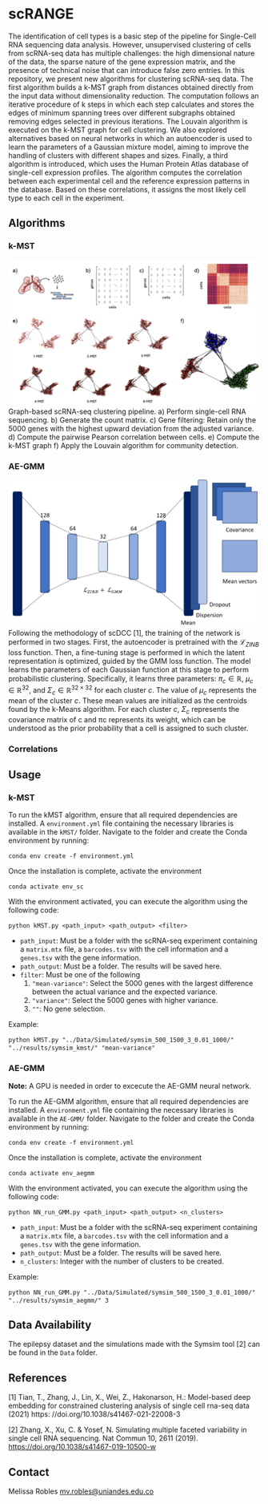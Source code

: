 # scRANGE
The identification of cell types is a basic step of the pipeline for Single-Cell RNA sequencing data analysis. However, unsupervised clustering of cells from scRNA-seq data has multiple challenges: the high dimensional nature of the data, the sparse nature of the gene expression matrix, and the presence of technical noise that can introduce false zero entries. In this repository, we present new algorithms for clustering scRNA-seq data. The first algorithm builds a k-MST graph from distances obtained directly from the input data without dimensionality reduction. The computation follows an iterative procedure of k steps in which each step calculates and stores the edges of minimum spanning trees over different subgraphs obtained removing edges selected in previous iterations. The Louvain algorithm is executed on the k-MST graph for cell clustering. We also explored alternatives based on neural networks in which an autoencoder is used to learn the parameters of a Gaussian mixture model, aiming to improve the handling of clusters with different shapes and sizes. Finally, a third algorithm is introduced, which uses the Human Protein Atlas database of single-cell expression profiles. The algorithm computes the correlation between each experimental cell and the reference expression patterns in the database. Based on these correlations, it assigns the most likely cell type to each cell in the experiment.

## Algorithms
### k-MST
![k-MST Algorithm](Diagrams/k-MST.png)
Graph-based scRNA-seq clustering pipeline. a) Perform single-cell RNA sequencing. b) Generate the count matrix. c) Gene filtering: Retain only the 5000 genes with the highest upward deviation from the adjusted variance. d) Compute the pairwise Pearson correlation between cells. e) Compute the k-MST graph f) Apply the Louvain algorithm for community detection.

### AE-GMM
![AE-GMM Algorithm](Diagrams/architecture_AEGMM.png)
Following the methodology of scDCC [1], the training of the network is performed in two stages. First, the autoencoder is pretrained with the $\mathcal{L}_{ZINB}$ loss function. Then, a fine-tuning stage is performed in which the latent representation is optimized, guided by the GMM loss function. The model learns the parameters of each Gaussian function at this stage to perform probabilistic clustering. Specifically, it learns three parameters: $\pi_c \in \mathbb{R}$, $\mu_c \in \mathbb{R}^{32}$, and $\Sigma_c \in \mathbb{R}^{32×32}$ for each cluster $c$. The value of $\mu_c$ represents the mean of the cluster $c$. These mean values are initialized as the centroids found by the k-Means algorithm. For each cluster $c$, $\Sigma_c$ represents the covariance matrix of c and πc represents its weight, which can be understood as the prior probability that a cell is assigned to such cluster. 

### Correlations


## Usage
### k-MST
To run the kMST algorithm, ensure that all required dependencies are installed. A `environment.yml` file containing the necessary libraries is available in the `kMST/` folder. Navigate to the folder and create the Conda environment by running:
```
conda env create -f environment.yml
```

Once the installation is complete, activate the environment
```
conda activate env_sc
```

With the environment activated, you can execute the algorithm using the following code:

```
python kMST.py <path_input> <path_output> <filter>
```

- `path_input`: Must be a folder with the scRNA-seq experiment containing a `matrix.mtx` file, a `barcodes.tsv` with the cell information and a `genes.tsv` with the gene information. 
- `path_output`: Must be a folder. The results will be saved here.
- `filter`: Must be one of the following
    1. `"mean-variance"`: Select the 5000 genes with the largest difference between the actual variance and the expected variance.
    2. `"variance"`: Select the 5000 genes with higher variance.
    3. `""`: No gene selection. 

Example:
```
python kMST.py "../Data/Simulated/symsim_500_1500_3_0.01_1000/" "../results/symsim_kmst/" "mean-variance"
```

### AE-GMM
**Note:** A GPU is needed in order to excecute the AE-GMM neural network.

To run the AE-GMM algorithm, ensure that all required dependencies are installed. A `environment.yml` file containing the necessary libraries is available in the `AE-GMM/` folder. Navigate to the folder and create the Conda environment by running:
```
conda env create -f environment.yml
```


Once the installation is complete, activate the environment
```
conda activate env_aegmm
```

With the environment activated, you can execute the algorithm using the following code:

```
python NN_run_GMM.py <path_input> <path_output> <n_clusters>
```
- `path_input`: Must be a folder with the scRNA-seq experiment containing a `matrix.mtx` file, a `barcodes.tsv` with the cell information and a `genes.tsv` with the gene information. 
- `path_output`: Must be a folder. The results will be saved here.
- `n_clusters`: Integer with the number of clusters to be created. 

Example:
```
python NN_run_GMM.py "../Data/Simulated/symsim_500_1500_3_0.01_1000/" "../results/symsim_aegmm/" 3
```

## Data Availability
The epilepsy dataset and the simulations made with the Symsim tool [2] can be found in the `Data` folder.

## References
[1] Tian, T., Zhang, J., Lin, X., Wei, Z., Hakonarson, H.: Model-based deep embedding for constrained clustering analysis of single cell rna-seq data (2021) https: //doi.org/10.1038/s41467-021-22008-3 

[2] Zhang, X., Xu, C. & Yosef, N. Simulating multiple faceted variability in single cell RNA sequencing. Nat Commun 10, 2611 (2019). https://doi.org/10.1038/s41467-019-10500-w

## Contact
Melissa Robles mv.robles@uniandes.edu.co
